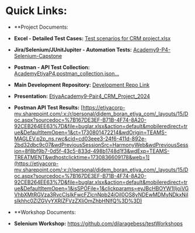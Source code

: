 # Quick Links:
- **Project Documents:
- **Excel - Detailed Test Cases:** [Test scenarios for CRM project.xlsx](https://github.com/user-attachments/files/17678404/Test.scenarios.for.CRM.project.xlsx)
- **Jira/Selenium/JUnitJupiter - Automation Tests:** [Academy9-P4-Selenium-Capstone](https://github.com/EtiyaPractices/Academy9-P4-Selenium-Capstone)
- **Postman - API Test Collection:** [AcademyEtiyaP4.postman_collection.json…](https://github.com/EtiyaPractices/Academy9-P4-Selenium-Capstone/blob/master/AcademyEtiyaP4.postman_collection.json)


- **Main Development Repository:** [Development Repo Link](https://github.com/etiya-9-pair4/telco-crm-pair4)
- **Presentation:** [EtiyaAcademy9-Pair4_CRM_Project_2024](https://github.com/seldacllk/9_academy_documents/blob/main/pair_4/Test/EtiyaAcademy9-Pair4_CRM_Project_2024.pptx)

- **Postman API Test Results:** [https://etiyacorp-my.sharepoint.com/:x:/r/personal/didem_boran_etiya_com/_layouts/15/Doc.aspx?sourcedoc=%7B167DE3EF-B71B-4F74-8A20-92CEB264EE63%7D&file=buglar.xlsx&action=default&mobileredirect=true&DefaultItemOpen=1&ct=1730801472214&wdOrigin=TEAMS-MAGLEV.p2p_ns.rwc&cid=cd03eee3-24f6-411d-892e-2bd32dbc9c07&wdPreviousSessionSrc=HarmonyWeb&wdPreviousSession=8f8bf9b7-0d5f-43c5-833d-498b1748d1f3&wdExp=TEAMS-TREATMENT&wdhostclicktime=1730836609178&web=1](https://etiyacorp-my.sharepoint.com/:x:/r/personal/didem_boran_etiya_com/_layouts/15/Doc.aspx?sourcedoc=%7B167DE3EF-B71B-4F74-8A20-92CEB264EE63%7D&file=buglar.xlsx&action=default&mobileredirect=true&DefaultItemOpen=1&isSPOFile=1&clickparams=eyJBcHBOYW1lIjoiVGVhbXMtRGVza3RvcCIsIkFwcFZlcnNpb24iOiI0OS8yNDEwMDMyNDkxNiIsIkhhc0ZlZGVyYXRlZFVzZXIiOmZhbHNlfQ%3D%3D)

- **Workshop Documents:
- **Selenium Workshop:** https://github.com/dilaragebess/testWorkshops
